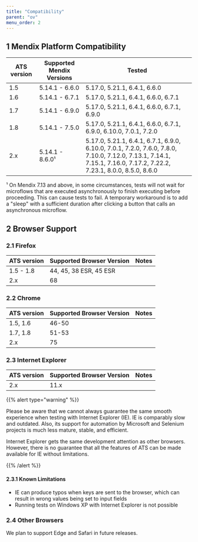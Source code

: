 ```yaml
---
title: "Compatibility"
parent: "ov"
menu_order: 2
---
```


## 1 Mendix Platform Compatibility

| ATS version | Supported Mendix Versions | Tested |
| --- | --- | --- |
| 1.5 | 5.14.1 - 6.6.0 | 5.17.0, 5.21.1, 6.4.1, 6.6.0 |
| 1.6 | 5.14.1 - 6.7.1 | 5.17.0, 5.21.1, 6.4.1, 6.6.0, 6.7.1 |
| 1.7 | 5.14.1 - 6.9.0 | 5.17.0, 5.21.1, 6.4.1, 6.6.0, 6.7.1, 6.9.0 |
| 1.8 | 5.14.1 - 7.5.0 | 5.17.0, 5.21.1, 6.4.1, 6.6.0, 6.7.1, 6.9.0, 6.10.0, 7.0.1, 7.2.0 |
| 2.x | 5.14.1 - 8.6.0&sup1; | 5.17.0, 5.21.1, 6.4.1, 6.7.1, 6.9.0, 6.10.0, 7.0.1, 7.2.0, 7.6.0, 7.8.0, 7.10.0, 7.12.0, 7.13.1, 7.14.1, 7.15.1, 7.16.0, 7.17.2, 7.22.2, 7.23.1, 8.0.0, 8.5.0, 8.6.0 |

&sup1; On Mendix 7.13 and above, in some circumstances, tests will not wait for microflows that are executed asynchronously to finish executing before proceeding. This can cause tests to fail. A temporary workaround is to add a "sleep" with a sufficient duration after clicking a button that calls an asynchronous microflow.

## 2 Browser Support

### 2.1 Firefox

| ATS version | Supported Browser Version | Notes |
| --- | --- | --- |
| 1.5 - 1.8 | 44, 45, 38 ESR, 45 ESR |  |
| 2.x | 68 |  |

### 2.2 Chrome

| ATS version | Supported Browser Version | Notes |
| --- | --- | --- |
| 1.5, 1.6 | 46-50 |  |
| 1.7, 1.8 | 51-53 |   |
| 2.x | 75 |  |

### 2.3 Internet Explorer

| ATS version | Supported Browser Version | Notes |
| ----------- | ------------------------- | ----- |
| 2.x         | 11.x                      |       |

{{% alert type="warning" %}}

Please be aware that we cannot always guarantee the same smooth experience when testing with Internet Explorer (IE). IE is comparably slow and outdated. Also, its support for automation by Microsoft and Selenium projects is much less mature, stable, and efficient.

Internet Explorer gets the same development attention as other browsers. However, there is no guarantee that all the features of ATS can be made available for IE without limitations.

{{% /alert %}}

#### 2.3.1 Known Limitations

* IE can produce typos when keys are sent to the browser, which can result in wrong values being set to input fields
* Running tests on Windows XP with Internet Explorer is not possible

### 2.4 Other Browsers

We plan to support Edge and Safari in future releases.
